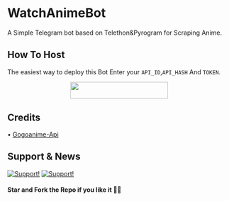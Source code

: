 # WatchAnimeBot
A Simple Telegram bot based on Telethon&amp;Pyrogram for Scraping  Anime.
## How To Host
The easiest way to deploy this Bot
Enter your ```API_ID```,```API_HASH``` And ```TOKEN```.
<p align="center"><a href="https://heroku.com/deploy?template=https://github.com/Red-Aura/WatchAnimeBot"> <img src="https://img.shields.io/badge/Deploy%20To%20Heroku-black?style=for-the-badge&logo=heroku" width="220" height="38.45"/></a></p>
 
## Credits
• [Gogoanime-Api](https://github.com/BaraniARR/gogoanimeapi)
##
## Support & News
[![Support!](https://img.shields.io/badge/%20Channel-Join-Green)](https://t.me/cosmicauracommunity)
[![Support!](https://img.shields.io/badge/%20Group-Join-Green)](https://t.me/joinchat/KZDIzbFeBptiMzVl)
#### Star and Fork the Repo if you like it 💖💖
